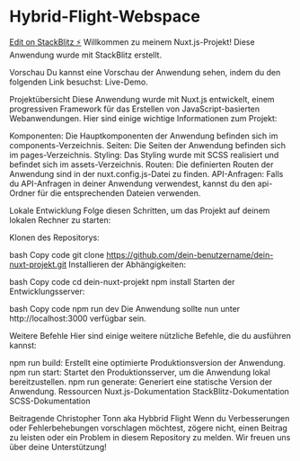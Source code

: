 # Hybrid-Flight-Webspace

[Edit on StackBlitz ⚡️](https://stackblitz.com/edit/nuxt-starter-fpcccq)
Willkommen zu meinem Nuxt.js-Projekt! Diese Anwendung wurde mit StackBlitz erstellt.

Vorschau
Du kannst eine Vorschau der Anwendung sehen, indem du den folgenden Link besuchst: Live-Demo.

Projektübersicht
Diese Anwendung wurde mit Nuxt.js entwickelt, einem progressiven Framework für das Erstellen von JavaScript-basierten Webanwendungen. Hier sind einige wichtige Informationen zum Projekt:

Komponenten: Die Hauptkomponenten der Anwendung befinden sich im components-Verzeichnis.
Seiten: Die Seiten der Anwendung befinden sich im pages-Verzeichnis.
Styling: Das Styling wurde mit SCSS realisiert und befindet sich im assets-Verzeichnis.
Routen: Die definierten Routen der Anwendung sind in der nuxt.config.js-Datei zu finden.
API-Anfragen: Falls du API-Anfragen in deiner Anwendung verwendest, kannst du den api-Ordner für die entsprechenden Dateien verwenden.

Lokale Entwicklung
Folge diesen Schritten, um das Projekt auf deinem lokalen Rechner zu starten:

Klonen des Repositorys:

bash
Copy code
git clone https://github.com/dein-benutzername/dein-nuxt-projekt.git
Installieren der Abhängigkeiten:

bash
Copy code
cd dein-nuxt-projekt
npm install
Starten der Entwicklungsserver:

bash
Copy code
npm run dev
Die Anwendung sollte nun unter http://localhost:3000 verfügbar sein.

Weitere Befehle
Hier sind einige weitere nützliche Befehle, die du ausführen kannst:

npm run build: Erstellt eine optimierte Produktionsversion der Anwendung.
npm run start: Startet den Produktionsserver, um die Anwendung lokal bereitzustellen.
npm run generate: Generiert eine statische Version der Anwendung.
Ressourcen
Nuxt.js-Dokumentation
StackBlitz-Dokumentation
SCSS-Dokumentation

Beitragende
Christopher Tonn aka Hybbrid Flight
Wenn du Verbesserungen oder Fehlerbehebungen vorschlagen möchtest, zögere nicht, einen Beitrag zu leisten oder ein Problem in diesem Repository zu melden. Wir freuen uns über deine Unterstützung!